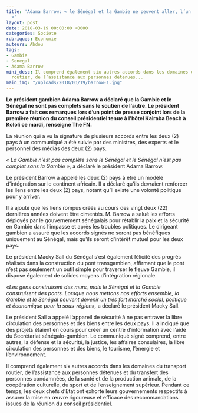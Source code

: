 ```yaml
---
title: 'Adama Barrow: « le Sénégal et la Gambie ne peuvent aller, l’un sans l’autre
  »'
layout: post
date: 2018-03-19 00:00:00 +0000
categories: Societe
rubriques: Economie
auteurs: Abdou
tags:
- Gambie
- Senegal
- Adama Barrow
mini_desc: Il comprend également six autres accords dans les domaines du transport
  routier, de l’assistance aux personnes détenues...
main_img: "/uploads/2018/03/19/barrow-1.jpg"
---
```

**Le président gambien Adama Barrow a déclaré que la Gambie et le Sénégal ne sont pas complets sans le soutien de l’autre. Le président Barrow a fait ces remarques lors d’un point de presse conjoint lors de la première réunion du conseil présidentiel tenue à l’hôtel Kairaba Beach à Kololi ce mardi, renseigne The FN.**

La réunion qui a vu la signature de plusieurs accords entre les deux (2) pays à un communiqué a été suivie par des ministres, des experts et le personnel des médias des deux (2) pays.

_« La Gambie n’est pas complète sans le Sénégal et le Sénégal n’est pas complet sans la Gambie »_, a déclaré le président Adama Barrow.

Le président Barrow a appelé les deux (2) pays à être un modèle d’intégration sur le continent africain. Il a déclaré qu’ils devraient renforcer les liens entre les deux (2) pays, notant qu’il existe une volonté politique pour y arriver.

Il a ajouté que les liens rompus créés au cours des vingt deux (22) dernières années doivent être cimentés. M. Barrow a salué les efforts déployés par le gouvernement sénégalais pour rétablir la paix et la sécurité en Gambie dans l’impasse et après les troubles politiques. Le dirigeant gambien a assuré que les accords signés ne seront pas bénéfiques uniquement au Sénégal, mais qu’ils seront d’intérêt mutuel pour les deux pays.

Le président Macky Sall du Sénégal s’est également félicité des progrès réalisés dans la construction du pont transgambien, affirmant que le pont n’est pas seulement un outil simple pour traverser le fleuve Gambie, il dispose également de solides moyens d’intégration régionale.

_«Les gens construisent des murs, mais le Sénégal et la Gambie construisent des ponts. Lorsque nous mettons nos efforts ensemble, la Gambie et le Sénégal peuvent devenir un très fort marché social, politique et économique pour la sous-région»,_ a déclaré le président Macky Sall.

Le président Sall a appelé l’appareil de sécurité à ne pas entraver la libre circulation des personnes et des biens entre les deux pays. Il a indiqué que des projets étaient en cours pour créer un centre d’information avec l’aide du Secrétariat sénégalo-gambien. Le communiqué signé comprend, entre autres, la défense et la sécurité, la justice, les affaires consulaires, la libre circulation des personnes et des biens, le tourisme, l’énergie et l’environnement. 

Il comprend également six autres accords dans les domaines du transport routier, de l’assistance aux personnes détenues et du transfert des personnes condamnées, de la santé et de la production animale, de la coopération culturelle, du sport et de l’enseignement supérieur. Pendant ce temps, les deux chefs d’Etat ont exhorté leurs gouvernements respectifs à assurer la mise en œuvre rigoureuse et efficace des recommandations issues de la réunion du conseil présidentiel.